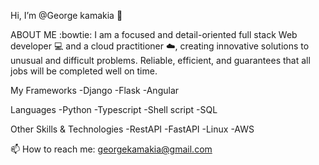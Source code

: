 
Hi, I’m @George kamakia :man:


ABOUT ME :bowtie:
I am a focused and detail-oriented full stack Web developer :computer: and a cloud practitioner :cloud:, creating innovative solutions to unusual and difficult problems. Reliable, efficient, and guarantees that all jobs will be completed well on time.

My Frameworks
  -Django
  -Flask
  -Angular


Languages
  -Python
  -Typescript
  -Shell script
  -SQL


Other Skills & Technologies
  -RestAPI
  -FastAPI
  -Linux
  -AWS

📫 How to reach me: georgekamakia@gmail.com
